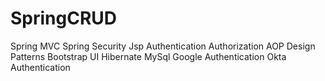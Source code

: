 # SpringCRUD
Spring MVC
Spring Security
Jsp
Authentication
Authorization
AOP
Design Patterns
Bootstrap UI
Hibernate
MySql
Google Authentication
Okta Authentication

